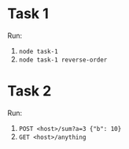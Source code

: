 # Task 1
Run:

1. `node task-1`
2. `node task-1 reverse-order`

# Task 2
Run:

1. `POST <host>/sum?a=3 {"b": 10}`
2. `GET <host>/anything`
